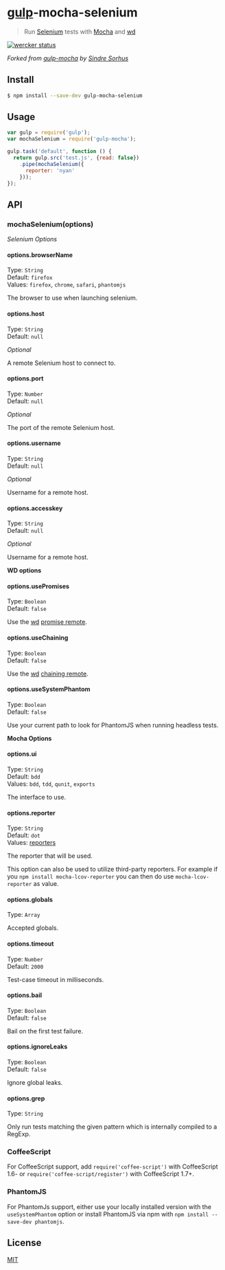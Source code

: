# [gulp](http://gulpjs.com)-mocha-selenium

> Run [Selenium](http://docs.seleniumhq.org/) tests with [Mocha](http://visionmedia.github.io/mocha/)
> and [wd](https://github.com/admc/wd)

[![wercker status](https://app.wercker.com/status/0630f024f26bf2803460604597fdf77b/m "wercker status")](https://app.wercker.com/project/bykey/0630f024f26bf2803460604597fdf77b)

*Forked from [gulp-mocha](https://github.com/sindresorhus/gulp-mocha) by
[Sindre Sorhus](http://sindresorhus.com)*

## Install

```bash
$ npm install --save-dev gulp-mocha-selenium
```


## Usage

```js
var gulp = require('gulp');
var mochaSelenium = require('gulp-mocha');

gulp.task('default', function () {
  return gulp.src('test.js', {read: false})
    .pipe(mochaSelenium({
      reporter: 'nyan'
    }));
});
```


## API

### mochaSelenium(options)

*Selenium Options*

#### options.browserName

Type: `String`  
Default: `firefox`  
Values: `firefox`, `chrome`, `safari`, `phantomjs`

The browser to use when launching selenium.


#### options.host

Type: `String`  
Default: `null`

*Optional*

A remote Selenium host to connect to.


#### options.port

Type: `Number`  
Default: `null`

*Optional*

The port of the remote Selenium host.


#### options.username

Type: `String`  
Default: `null`

*Optional*

Username for a remote host.


#### options.accesskey

Type: `String`  
Default: `null`

*Optional*

Username for a remote host.



**WD options**

#### options.usePromises

Type: `Boolean`  
Default: `false`

Use the [wd](https://github.com/admc/wd) [promise remote]().


#### options.useChaining

Type: `Boolean`  
Default: `false`

Use the [wd](https://github.com/admc/wd) [chaining remote]().


#### options.useSystemPhantom

Type: `Boolean`  
Default: `false`

Use your current path to look for PhantomJS when running headless tests.



**Mocha Options**

#### options.ui

Type: `String`  
Default: `bdd`  
Values: `bdd`, `tdd`, `qunit`, `exports`

The interface to use.


#### options.reporter

Type: `String`  
Default: `dot`  
Values: [reporters](https://github.com/visionmedia/mocha/tree/master/lib/reporters)

The reporter that will be used.

This option can also be used to utilize third-party reporters. For example if you `npm install mocha-lcov-reporter` you can then do use `mocha-lcov-reporter` as value.


#### options.globals

Type: `Array`

Accepted globals.


#### options.timeout

Type: `Number`  
Default: `2000`

Test-case timeout in milliseconds.


#### options.bail

Type: `Boolean`  
Default: `false`

Bail on the first test failure.


#### options.ignoreLeaks

Type: `Boolean`  
Default: `false`

Ignore global leaks.


#### options.grep

Type: `String`

Only run tests matching the given pattern which is internally compiled to a RegExp.

### CoffeeScript

For CoffeeScript support, add `require('coffee-script')` with CoffeeScript 1.6- or `require('coffee-script/register')` with CoffeeScript 1.7+.

### PhantomJS

For PhantomJs support, either use your locally installed version with the `useSystemPhantom` option or install PhantomJS via npm with `npm install --save-dev phantomjs`.

## License

[MIT](http://opensource.org/licenses/MIT)
